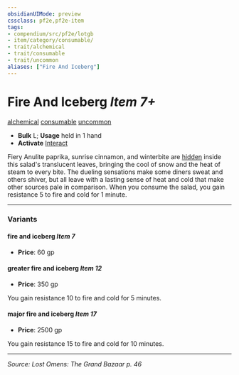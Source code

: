 ```yaml
---
obsidianUIMode: preview
cssclass: pf2e,pf2e-item
tags:
- compendium/src/pf2e/lotgb
- item/category/consumable/
- trait/alchemical
- trait/consumable
- trait/uncommon
aliases: ["Fire And Iceberg"]
---
```

# Fire And Iceberg *Item 7+*  
[alchemical](alchemical.md "Alchemical Item Trait")  [consumable](consumable.md "Consumable Item Trait")  [uncommon](uncommon.md "Uncommon Rarity Trait")  

- **Bulk** L; **Usage** held in 1 hand
- **Activate** [Interact](interact.md)

Fiery Anulite paprika, sunrise cinnamon, and winterbite are [hidden](conditions.md#Hidden) inside this salad's translucent leaves, bringing the cool of snow and the heat of steam to every bite. The dueling sensations make some diners sweat and others shiver, but all leave with a lasting sense of heat and cold that make other sources pale in comparison. When you consume the salad, you gain resistance 5 to fire and cold for 1 minute.

---

### Variants

#### fire and iceberg *Item 7*

- **Price**: 60 gp

#### greater fire and iceberg *Item 12*

- **Price**: 350 gp

You gain resistance 10 to fire and cold for 5 minutes.

#### major fire and iceberg *Item 17*

- **Price**: 2500 gp

You gain resistance 15 to fire and cold for 10 minutes.

---
*Source: Lost Omens: The Grand Bazaar p. 46*